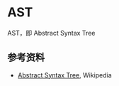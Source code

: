 # AST

AST，即 Abstract Syntax Tree

## 参考资料

- [Abstract Syntax Tree](https://en.wikipedia.org/wiki/Abstract_syntax_tree), Wikipedia
